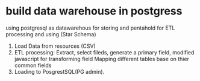 # build data warehouse in postgress

using postgresql as datawarehous for storing and pentahold for ETL processing and using 
(Star Schema)


1. Load Data from resources (CSV)
2. ETL processing:
Extract, select fileds, generate a primary field, modified javascript for transforming field
Mapping different tables base on thier common fields
3. Loading to PosgrestSQL(PG admin).
